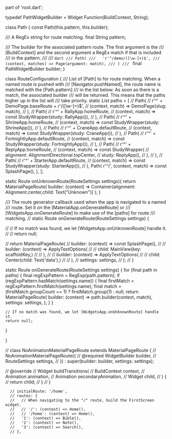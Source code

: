 


part of 'root.dart';

typedef PathWidgetBuilder = Widget Function(BuildContext, String);

class Path {
  const Path(this.pattern, this.builder);

  /// A RegEx string for route matching.
  final String pattern;

  /// The builder for the associated pattern route. The first argument is the
  /// [BuildContext] and the second argument a RegEx match if that is included
  /// in the pattern.
  ///
  /// ```dart
  /// Path(
  ///   'r'^/demo/([\w-]+)$',
  ///   (context, matches) => Page(argument: match),
  /// )
  /// ```
  final PathWidgetBuilder builder;
}

class RouteConfiguration {
  /// List of [Path] to for route matching. When a named route is pushed with
  /// [Navigator.pushNamed], the route name is matched with the [Path.pattern]
  /// in the list below. As soon as there is a match, the associated builder
  /// will be returned. This means that the paths higher up in the list will
  /// take priority.
  static List<Path> paths = [
    // Path(
    //   r'^' + DemoPage.baseRoute + r'/([\w-]+)$',
    //   (context, match) => DemoPage(slug: match),
    // ),
    // Path(
    //   r'^' + RallyApp.homeRoute,
    //   (context, match) => const StudyWrapper(study: RallyApp()),
    // ),
    // Path(
    //   r'^' + ShrineApp.homeRoute,
    //   (context, match) => const StudyWrapper(study: ShrineApp()),
    // ),
    // Path(
    //   r'^' + CraneApp.defaultRoute,
    //   (context, match) => const StudyWrapper(study: CraneApp()),
    // ),
    // Path(
    //   r'^' + FortnightlyApp.defaultRoute,
    //   (context, match) => const StudyWrapper(study: FortnightlyApp()),
    // ),
    // Path(
    //   r'^' + ReplyApp.homeRoute,
    //   (context, match) => const StudyWrapper(
    //     alignment: AlignmentDirectional.topCenter,
    //     study: ReplyApp(),
    //   ),
    // ),
    // Path(
    //   r'^' + StarterApp.defaultRoute,
    //   (context, match) => const StudyWrapper(study: StarterApp()),
    // ),
    Path(
      r'^/',
      (context, match) => const SplashPage(),
    ),
  ];

  static Route<dynamic> onUnknownRoute(RouteSettings settings){
    return MaterialPageRoute(
      builder: (context) => Container(alignment: Alignment.center,child: Text("Unknown"))
    );
  }

  /// The route generator callback used when the app is navigated to a named
  /// route. Set it on the [MaterialApp.onGenerateRoute] or
  /// [WidgetsApp.onGenerateRoute] to make use of the [paths] for route
  /// matching.
  // static Route<dynamic> onGenerateRoute(RouteSettings settings) {

  //   // If no match was found, we let [WidgetsApp.onUnknownRoute] handle it.
  //   // return null;

  //    return MaterialPageRoute<void>(
  //       builder: (context) => const SplashPage(),
  //       // builder: (context) => ApplyTextOptions(
  //       //   child: MainView(key: scaffoldKey,)
  //       // ),
  //       // builder: (context) => ApplyTextOptions(
  //       //   child: Center(child: Text('data'),)
  //       // ),
  //       settings: settings,
  //     );
  // }

  static Route<dynamic> onGenerateRoute(RouteSettings settings) {
    for (final path in paths) {
      final regExpPattern = RegExp(path.pattern);
      if (regExpPattern.hasMatch(settings.name)) {
        final firstMatch = regExpPattern.firstMatch(settings.name);
        final match = (firstMatch.groupCount == 1) ? firstMatch.group(1) : null;
        return MaterialPageRoute<void>(
          builder: (context) => path.builder(context, match),
          settings: settings,
        );
      }
    }

    // If no match was found, we let [WidgetsApp.onUnknownRoute] handle it.
    return null;
  }

}

// class NoAnimationMaterialPageRoute<T> extends MaterialPageRoute<T> {
//   NoAnimationMaterialPageRoute({
//     @required WidgetBuilder builder,
//     RouteSettings settings,
//   }) : super(builder: builder, settings: settings);

//   @override
//   Widget buildTransitions(
//     BuildContext context,
//     Animation<double> animation,
//     Animation<double> secondaryAnimation,
//     Widget child,
//   ) {
//     return child;
//   }
// }

      // initialRoute: '/home',
      // routes: {
      //   // When navigating to the "/" route, build the FirstScreen widget.
      //   // '/': (context) => Home(),
      //   // '/home': (context) => Home(),
      //   '1': (context) => Bible(),
      //   '2': (context) => Note(),
      //   '3': (context) => Search(),
      // },
